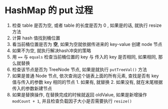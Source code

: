 # HashMap 的 put 过程

1. 检查 table 是否为空, 或者 table 的长度是否为 0 , 如果是的话, 就执行 resize 方法
2. 计算 hash 值找到桶位置
3. 看当前桶位置是否为 **空**, 如果为空就依据传进来的 key-value 创建 node 节点
4. 如果不为空, 就执行解决hash冲突的策略
  1. 用 `==` 与 `equals` 检查当前桶位置的 key 与 传入的 key 是否相同, 如果相同, 那么就替换
  2. 检查该节点是否为 TreeNode 节点, 如果是就执行 `putTreeVal()` 方法
  3. 如果是普通 Node 节点, 依次查询这个链表上面的所有元素, 查找是否有 key 值与传入的参数 key 相同的节点
    1. 如果有, 就替换
    2. 如果没有, 就在末尾根据传入的参数新建节点
5. 如果是替换操作, 在替换完成的时候就返回 oldValue, 如果是新增操作 `modCount + 1`, 并且检查负载因子大小是否需要执行 `resize()`
